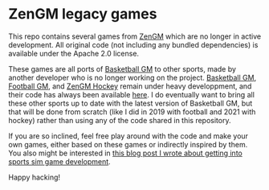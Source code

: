# ZenGM legacy games

This repo contains several games from [ZenGM](https://zengm.com/) which are no longer in active development. All original code (not including any bundled dependencies) is available under the Apache 2.0 license.

These games are all ports of [Basketball GM](https://basketball-gm.com/) to other sports, made by another developer who is no longer working on the project. [Basketball GM](https://basketball-gm.com/), [Football GM](https://football-gm.com/), and [ZenGM Hockey](https://hockey.zengm.com/) remain under heavy developpment, and their code has always been available [here](https://github.com/dumbmatter/gm-games). I do eventually want to bring all these other sports up to date with the latest version of Basketball GM, but that will be done from scratch (like I did in 2019 with football and 2021 with hockey) rather than using any of the code shared in this repository.

If you are so inclined, feel free play around with the code and make your own games, either based on these games or indirectly inspired by them. You also might be interested in [this blog post I wrote about getting into sports sim game development](https://basketball-gm.com/blog/2019/07/so-you-want-to-write-a-sports-sim-game/).

Happy hacking!

